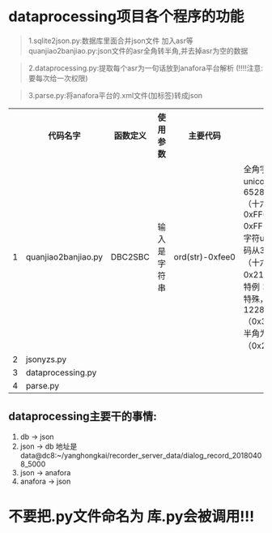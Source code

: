 dataprocessing项目各个程序的功能
==============================================================

> 1.sqlite2json.py:数据库里面合并json文件 加入asr等
   quanjiao2banjiao.py:json文件的asr全角转半角,并去掉asr为空的数据

> 2.dataprocessing.py:提取每个asr为一句话放到anafora平台解析  (!!!!注意:要每次给一次权限)

> 3.parse.py:将anafora平台的.xml文件(加标签)转成json

<table>
   <tr>
      <th>                        </th>
      <th>代码名字</th>
      <th>函数定义</th>
      <th>使用参数</th>
      <th>主要代码</th>
       <th>说明</th>
       <th>地址</th>
       <th>附录</th>
  </tr>
   <tr>
      <td>1</td>
      <td>quanjiao2banjiao.py</td>
      <td>DBC2SBC</td>
      <td>输入是字符串</td>
      <td>ord(str)-0xfee0</td>
      <td>全角字符unicode编码从65281~65374 （十六进制 0xFF01 ~ 0xFF5E）半角字符unicode编码从33~126 （十六进制 0x21~ 0x7E）特例：空格比较特殊，全角为 12288（0x3000），半角为 32（0x20） </td>
      <td>ssh://git@vcs.fore.run:18622/yzs/dataprocessing.git</td>
      <td>hex(10):10进制->16   int('0x10', 16) 16进制->10 oct:10->8  chr(i)返回i对应的ASCII,与ord正好相反</td>
  </tr>
  <tr>
      <td>2</td>
      <td>jsonyzs.py</td>
      <td></td>
      <td></td>
      <td></td>
      <td></td>
      <td></td>
      <td></td>
  </tr>
  <tr>
      <td>3</td>
      <td>dataprocessing.py</td>
      <td></td>
      <td></td>
      <td></td>
      <td></td>
      <td></td>
      <td></td>
  </tr>
  <tr>
      <td>4</td>
      <td>parse.py</td>
      <td></td>
      <td></td>
      <td></td>
      <td></td>
      <td></td>
      <td></td>
  </tr>
</table>

dataprocessing主要干的事情:
------------------------------
1. db -> json
2. json -> db 地址是 data@dc8:~/yanghongkai/recorder_server_data/dialog_record_20180408_5000
3. json -> anafora
4. anafora -> json


不要把.py文件命名为 库.py会被调用!!!
===============================================================